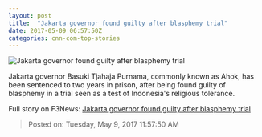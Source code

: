 ```yaml
---
layout: post
title:  "Jakarta governor found guilty after blasphemy trial"
date: 2017-05-09 06:57:50Z
categories: cnn-com-top-stories
---
```


![Jakarta governor found guilty after blasphemy trial](http://i2.cdn.cnn.com/cnnnext/dam/assets/170509112550-02-ahok-trial-verdict-super-tease.jpg)

Jakarta governor Basuki Tjahaja Purnama, commonly known as Ahok, has been sentenced to two years in prison, after being found guilty of blasphemy in a trial seen as a test of Indonesia's religious tolerance.


Full story on F3News: [Jakarta governor found guilty after blasphemy trial](http://www.f3nws.com/n/3Hamy)

> Posted on: Tuesday, May 9, 2017 11:57:50 AM
